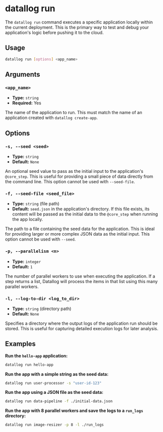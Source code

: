 # datallog run

The `datallog run` command executes a specific application locally within the current deployment. This is the primary way to test and debug your application's logic before pushing it to the cloud.

## Usage

```sh
datallog run [options] <app_name>
```

## Arguments

### `<app_name>`

- **Type:** `string`
- **Required:** Yes

The name of the application to run. This must match the name of an application created with `datallog create-app`.

## Options

### `-s, --seed <seed>`

- **Type:** `string`
- **Default:** `None`

An optional seed value to pass as the initial input to the application's `@core_step`. This is useful for providing a small piece of data directly from the command line. This option cannot be used with `--seed-file`.

### `-f, --seed-file <seed_file>`

- **Type:** `string` (file path)
- **Default:** `seed.json` in the application's directory. If this file exists, its content will be passed as the initial data to the `@core_step` when running the app locally.

The path to a file containing the seed data for the application. This is ideal for providing larger or more complex JSON data as the initial input. This option cannot be used with `--seed`.

### `-p, --parallelism <n>`

- **Type:** `integer`
- **Default:** `1`

The number of parallel workers to use when executing the application. If a step returns a list, Datallog will process the items in that list using this many parallel workers.

### `-l, --log-to-dir <log_to_dir>`

- **Type:** `string` (directory path)
- **Default:** `None`

Specifies a directory where the output logs of the application run should be stored. This is useful for capturing detailed execution logs for later analysis.

## Examples

**Run the `hello-app` application:**

```sh
datallog run hello-app
```

**Run the app with a simple string as the seed data:**

```sh
datallog run user-processor -s "user-id-123"
```

**Run the app using a JSON file as the seed data:**

```sh
datallog run data-pipeline -f ./initial-data.json
```

**Run the app with 8 parallel workers and save the logs to a `run_logs` directory:**

```sh
datallog run image-resizer -p 8 -l ./run_logs
```
